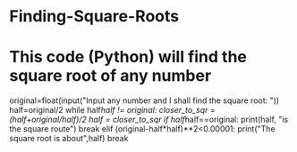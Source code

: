 # Finding-Square-Roots
# This code (Python) will find the square root of any number
original=float(input("Input any number and I shall find the square root: "))
half=original/2
while half*half != original:
    closer_to_sqr = (half+original/half)/2
    half = closer_to_sqr
    if half*half==original:
        print(half, "is the square route")
        break
    elif (original-half*half)**2<0.00001:
        print("The square root is about",half)
        break
    
